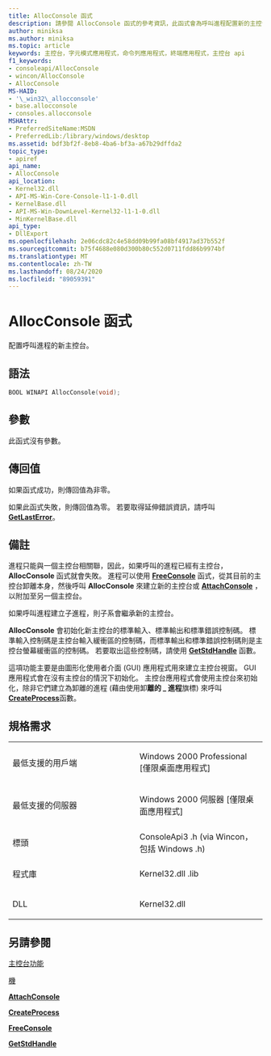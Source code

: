 ```yaml
---
title: AllocConsole 函式
description: 請參閱 AllocConsole 函式的參考資訊，此函式會為呼叫進程配置新的主控台。
author: miniksa
ms.author: miniksa
ms.topic: article
keywords: 主控台，字元模式應用程式，命令列應用程式，終端應用程式，主控台 api
f1_keywords:
- consoleapi/AllocConsole
- wincon/AllocConsole
- AllocConsole
MS-HAID:
- '\_win32\_allocconsole'
- base.allocconsole
- consoles.allocconsole
MSHAttr:
- PreferredSiteName:MSDN
- PreferredLib:/library/windows/desktop
ms.assetid: bdf3bf2f-8eb8-4ba6-bf3a-a67b29dffda2
topic_type:
- apiref
api_name:
- AllocConsole
api_location:
- Kernel32.dll
- API-MS-Win-Core-Console-l1-1-0.dll
- KernelBase.dll
- API-MS-Win-DownLevel-Kernel32-l1-1-0.dll
- MinKernelBase.dll
api_type:
- DllExport
ms.openlocfilehash: 2e06cdc82c4e58dd09b99fa08bf4917ad37b552f
ms.sourcegitcommit: b75f4688e080d300b80c552d0711fdd86b9974bf
ms.translationtype: MT
ms.contentlocale: zh-TW
ms.lasthandoff: 08/24/2020
ms.locfileid: "89059391"
---
```

# <a name="allocconsole-function"></a>AllocConsole 函式


配置呼叫進程的新主控台。

<a name="syntax"></a>語法
------

```C
BOOL WINAPI AllocConsole(void);
```

<a name="parameters"></a>參數
----------

此函式沒有參數。

<a name="return-value"></a>傳回值
------------

如果函式成功，則傳回值為非零。

如果此函式失敗，則傳回值為零。 若要取得延伸錯誤資訊，請呼叫 [**GetLastError**](https://msdn.microsoft.com/library/windows/desktop/ms679360)。

<a name="remarks"></a>備註
-------

進程只能與一個主控台相關聯，因此，如果呼叫的進程已經有主控台， **AllocConsole** 函式就會失敗。 進程可以使用 [**FreeConsole**](freeconsole.md) 函式，從其目前的主控台卸離本身，然後呼叫 **AllocConsole** 來建立新的主控台或 [**AttachConsole**](attachconsole.md) ，以附加至另一個主控台。

如果呼叫進程建立子進程，則子系會繼承新的主控台。

**AllocConsole** 會初始化新主控台的標準輸入、標準輸出和標準錯誤控制碼。 標準輸入控制碼是主控台輸入緩衝區的控制碼，而標準輸出和標準錯誤控制碼則是主控台螢幕緩衝區的控制碼。 若要取出這些控制碼，請使用 [**GetStdHandle**](getstdhandle.md) 函數。

這項功能主要是由圖形化使用者介面 (GUI) 應用程式用來建立主控台視窗。 GUI 應用程式會在沒有主控台的情況下初始化。 主控台應用程式會使用主控台來初始化，除非它們建立為卸離的進程 (藉由使用卸**離的 \_ 進程**旗標) 來呼叫[**CreateProcess**](https://msdn.microsoft.com/library/windows/desktop/ms682425)函數。

<a name="requirements"></a>規格需求
------------

<table>
<colgroup>
<col width="50%" />
<col width="50%" />
</colgroup>
<tbody>
<tr class="odd">
<td><p>最低支援的用戶端</p></td>
<td><p>Windows 2000 Professional [僅限桌面應用程式]</p></td>
</tr>
<tr class="even">
<td><p>最低支援的伺服器</p></td>
<td><p>Windows 2000 伺服器 [僅限桌面應用程式]</p></td>
</tr>
<tr class="odd">
<td><p>標頭</p></td>
<td>ConsoleApi3 .h (via Wincon，包括 Windows .h) </td>
</tr>
<tr class="even">
<td><p>程式庫</p></td>
<td>Kernel32.dll .lib</td>
</tr>
<tr class="odd">
<td><p>DLL</p></td>
<td>Kernel32.dll</td>
</tr>
<tr class="even">
</tr>
<tr class="odd">
</tr>
<tr class="even">
</tr>
</tbody>
</table>

## <a name="span-idsee_alsospansee-also"></a><span id="see_also"></span>另請參閱


[主控台功能](console-functions.md)

[機](consoles.md)

[**AttachConsole**](attachconsole.md)

[**CreateProcess**](https://msdn.microsoft.com/library/windows/desktop/ms682425)

[**FreeConsole**](freeconsole.md)

[**GetStdHandle**](getstdhandle.md)

 

 




